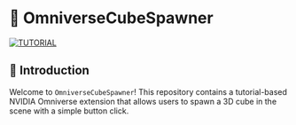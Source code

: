 # 🌌 OmniverseCubeSpawner
[![TUTORIAL](https://img.youtube.com/vi/eGxV_PGNpOg&t=20s/0.jpg)](https://www.youtube.com/watch?v=eGxV_PGNpOg&t=20s)
## 📖 Introduction
Welcome to `OmniverseCubeSpawner`! This repository contains a tutorial-based NVIDIA Omniverse extension that allows users to spawn a 3D cube in the scene with a simple button click.
